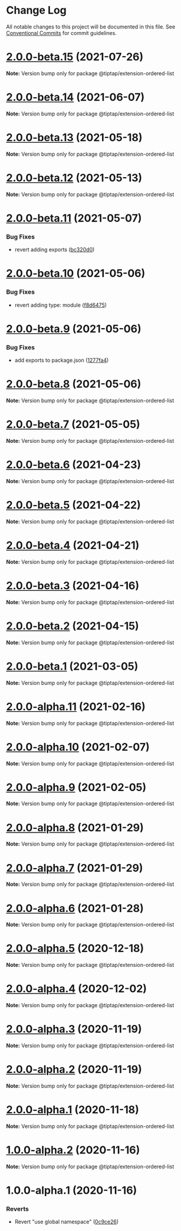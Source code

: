 # Change Log

All notable changes to this project will be documented in this file.
See [Conventional Commits](https://conventionalcommits.org) for commit guidelines.

# [2.0.0-beta.15](https://github.com/ueberdosis/tiptap/compare/@tiptap/extension-ordered-list@2.0.0-beta.14...@tiptap/extension-ordered-list@2.0.0-beta.15) (2021-07-26)

**Note:** Version bump only for package @tiptap/extension-ordered-list





# [2.0.0-beta.14](https://github.com/ueberdosis/tiptap/compare/@tiptap/extension-ordered-list@2.0.0-beta.13...@tiptap/extension-ordered-list@2.0.0-beta.14) (2021-06-07)

**Note:** Version bump only for package @tiptap/extension-ordered-list





# [2.0.0-beta.13](https://github.com/ueberdosis/tiptap/compare/@tiptap/extension-ordered-list@2.0.0-beta.12...@tiptap/extension-ordered-list@2.0.0-beta.13) (2021-05-18)

**Note:** Version bump only for package @tiptap/extension-ordered-list





# [2.0.0-beta.12](https://github.com/ueberdosis/tiptap/compare/@tiptap/extension-ordered-list@2.0.0-beta.11...@tiptap/extension-ordered-list@2.0.0-beta.12) (2021-05-13)

**Note:** Version bump only for package @tiptap/extension-ordered-list





# [2.0.0-beta.11](https://github.com/ueberdosis/tiptap/compare/@tiptap/extension-ordered-list@2.0.0-beta.10...@tiptap/extension-ordered-list@2.0.0-beta.11) (2021-05-07)


### Bug Fixes

* revert adding exports ([bc320d0](https://github.com/ueberdosis/tiptap/commit/bc320d0b4b80b0e37a7e47a56e0f6daec6e65d98))





# [2.0.0-beta.10](https://github.com/ueberdosis/tiptap/compare/@tiptap/extension-ordered-list@2.0.0-beta.9...@tiptap/extension-ordered-list@2.0.0-beta.10) (2021-05-06)


### Bug Fixes

* revert adding type: module ([f8d6475](https://github.com/ueberdosis/tiptap/commit/f8d6475e2151faea6f96baecdd6bd75880d50d2c))





# [2.0.0-beta.9](https://github.com/ueberdosis/tiptap/compare/@tiptap/extension-ordered-list@2.0.0-beta.8...@tiptap/extension-ordered-list@2.0.0-beta.9) (2021-05-06)


### Bug Fixes

* add exports to package.json ([1277fa4](https://github.com/ueberdosis/tiptap/commit/1277fa47151e9c039508cdb219bdd0ffe647f4ee))





# [2.0.0-beta.8](https://github.com/ueberdosis/tiptap/compare/@tiptap/extension-ordered-list@2.0.0-beta.7...@tiptap/extension-ordered-list@2.0.0-beta.8) (2021-05-06)

**Note:** Version bump only for package @tiptap/extension-ordered-list





# [2.0.0-beta.7](https://github.com/ueberdosis/tiptap/compare/@tiptap/extension-ordered-list@2.0.0-beta.6...@tiptap/extension-ordered-list@2.0.0-beta.7) (2021-05-05)

**Note:** Version bump only for package @tiptap/extension-ordered-list





# [2.0.0-beta.6](https://github.com/ueberdosis/tiptap/compare/@tiptap/extension-ordered-list@2.0.0-beta.5...@tiptap/extension-ordered-list@2.0.0-beta.6) (2021-04-23)

**Note:** Version bump only for package @tiptap/extension-ordered-list





# [2.0.0-beta.5](https://github.com/ueberdosis/tiptap/compare/@tiptap/extension-ordered-list@2.0.0-beta.4...@tiptap/extension-ordered-list@2.0.0-beta.5) (2021-04-22)

**Note:** Version bump only for package @tiptap/extension-ordered-list





# [2.0.0-beta.4](https://github.com/ueberdosis/tiptap/compare/@tiptap/extension-ordered-list@2.0.0-beta.3...@tiptap/extension-ordered-list@2.0.0-beta.4) (2021-04-21)

**Note:** Version bump only for package @tiptap/extension-ordered-list





# [2.0.0-beta.3](https://github.com/ueberdosis/tiptap/compare/@tiptap/extension-ordered-list@2.0.0-beta.2...@tiptap/extension-ordered-list@2.0.0-beta.3) (2021-04-16)

**Note:** Version bump only for package @tiptap/extension-ordered-list





# [2.0.0-beta.2](https://github.com/ueberdosis/tiptap/compare/@tiptap/extension-ordered-list@2.0.0-beta.1...@tiptap/extension-ordered-list@2.0.0-beta.2) (2021-04-15)

**Note:** Version bump only for package @tiptap/extension-ordered-list





# [2.0.0-beta.1](https://github.com/ueberdosis/tiptap/compare/@tiptap/extension-ordered-list@2.0.0-alpha.11...@tiptap/extension-ordered-list@2.0.0-beta.1) (2021-03-05)

**Note:** Version bump only for package @tiptap/extension-ordered-list





# [2.0.0-alpha.11](https://github.com/ueberdosis/tiptap/compare/@tiptap/extension-ordered-list@2.0.0-alpha.10...@tiptap/extension-ordered-list@2.0.0-alpha.11) (2021-02-16)

**Note:** Version bump only for package @tiptap/extension-ordered-list





# [2.0.0-alpha.10](https://github.com/ueberdosis/tiptap/compare/@tiptap/extension-ordered-list@2.0.0-alpha.9...@tiptap/extension-ordered-list@2.0.0-alpha.10) (2021-02-07)

**Note:** Version bump only for package @tiptap/extension-ordered-list





# [2.0.0-alpha.9](https://github.com/ueberdosis/tiptap/compare/@tiptap/extension-ordered-list@2.0.0-alpha.8...@tiptap/extension-ordered-list@2.0.0-alpha.9) (2021-02-05)

**Note:** Version bump only for package @tiptap/extension-ordered-list





# [2.0.0-alpha.8](https://github.com/ueberdosis/tiptap/compare/@tiptap/extension-ordered-list@2.0.0-alpha.7...@tiptap/extension-ordered-list@2.0.0-alpha.8) (2021-01-29)

**Note:** Version bump only for package @tiptap/extension-ordered-list





# [2.0.0-alpha.7](https://github.com/ueberdosis/tiptap/compare/@tiptap/extension-ordered-list@2.0.0-alpha.6...@tiptap/extension-ordered-list@2.0.0-alpha.7) (2021-01-29)

**Note:** Version bump only for package @tiptap/extension-ordered-list





# [2.0.0-alpha.6](https://github.com/ueberdosis/tiptap/compare/@tiptap/extension-ordered-list@2.0.0-alpha.5...@tiptap/extension-ordered-list@2.0.0-alpha.6) (2021-01-28)

**Note:** Version bump only for package @tiptap/extension-ordered-list





# [2.0.0-alpha.5](https://github.com/ueberdosis/tiptap/compare/@tiptap/extension-ordered-list@2.0.0-alpha.4...@tiptap/extension-ordered-list@2.0.0-alpha.5) (2020-12-18)

**Note:** Version bump only for package @tiptap/extension-ordered-list





# [2.0.0-alpha.4](https://github.com/ueberdosis/tiptap/compare/@tiptap/extension-ordered-list@2.0.0-alpha.3...@tiptap/extension-ordered-list@2.0.0-alpha.4) (2020-12-02)

**Note:** Version bump only for package @tiptap/extension-ordered-list





# [2.0.0-alpha.3](https://github.com/ueberdosis/tiptap/compare/@tiptap/extension-ordered-list@2.0.0-alpha.2...@tiptap/extension-ordered-list@2.0.0-alpha.3) (2020-11-19)

**Note:** Version bump only for package @tiptap/extension-ordered-list





# [2.0.0-alpha.2](https://github.com/ueberdosis/tiptap/compare/@tiptap/extension-ordered-list@2.0.0-alpha.1...@tiptap/extension-ordered-list@2.0.0-alpha.2) (2020-11-19)

**Note:** Version bump only for package @tiptap/extension-ordered-list





# [2.0.0-alpha.1](https://github.com/ueberdosis/tiptap/compare/@tiptap/extension-ordered-list@1.0.0-alpha.2...@tiptap/extension-ordered-list@2.0.0-alpha.1) (2020-11-18)

**Note:** Version bump only for package @tiptap/extension-ordered-list





# [1.0.0-alpha.2](https://github.com/ueberdosis/tiptap/compare/@tiptap/extension-ordered-list@1.0.0-alpha.1...@tiptap/extension-ordered-list@1.0.0-alpha.2) (2020-11-16)

**Note:** Version bump only for package @tiptap/extension-ordered-list





# 1.0.0-alpha.1 (2020-11-16)


### Reverts

* Revert "use global namespace" ([0c9ce26](https://github.com/ueberdosis/tiptap/commit/0c9ce26c02c07d88a757c01b0a9d7f9e2b0b7502))
